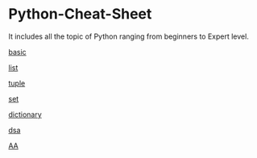 # Python-Cheat-Sheet
It includes all the topic of Python ranging from beginners to Expert level. 

[basic]()

[list]()

[tuple]()

[set]()

[dictionary]()

[dsa]()

[AA]()
